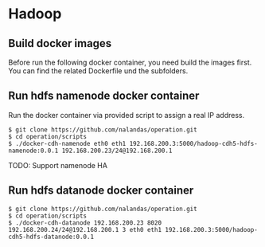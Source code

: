 # Hadoop

## Build docker images

Before run the following docker container, you need build the images first. You can find the related Dockerfile und the subfolders.

## Run hdfs namenode docker container

Run the docker container via provided script to assign a real IP address.

```
$ git clone https://github.com/nalandas/operation.git
$ cd operation/scripts
$ ./docker-cdh-namenode eth0 eth1 192.168.200.3:5000/hadoop-cdh5-hdfs-namenode:0.0.1 192.168.200.23/24@192.168.200.1
```

TODO: Support namenode HA

## Run hdfs datanode docker container

```
$ git clone https://github.com/nalandas/operation.git
$ cd operation/scripts
$ ./docker-cdh-datanode 192.168.200.23 8020 192.168.200.24/24@192.168.200.1 3 eth0 eth1 192.168.200.3:5000/hadoop-cdh5-hdfs-datanode:0.0.1
```
